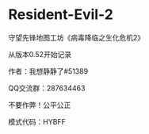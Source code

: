 # Resident-Evil-2
守望先锋地图工坊《病毒降临之生化危机2》

从版本0.52开始记录

作者：我想静静了#51389

QQ交流群：287634463

不要作弊！公平公正

模式代码：HYBFF